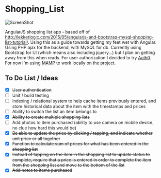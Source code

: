 # Shopping_List
![ScreenShot](https://raw.github.com/James328/Shopping_List/master/screenshot.png)

AngularJS shopping list app - based off of http://lekkerlogic.com/2015/05/angularjs-and-bootstrap-mysql-shopping-list-tutorial/. Using this as a guide towards getting my feet wet with Angular. Using PHP ajax for the backend, with MySQL for db. Currently using Bootstrap for UI (which means also including jquery...) but I plan on getting away from this when ready. For user authorization I decided to try [Auth0](https://auth0.com/). For now I'm using [MAMP](https://www.mamp.info/en/) to work locally on the project.

## To Do List / Ideas
- [X] ~~User authentication~~
- [ ] Unit / build testing
- [ ] Indexing / relational system to help cache items previously entered, and store historical data about the item with the timestamps and prices
- [ ] Ability to switch the list an item belongs to
- [X] ~~Ability to create multiple shopping lists~~
- [ ] Add photos to item purchased (ability to use camera on mobile device, no clue how hard this would be)
- [X] ~~Be able to update the price by clicking / tapping, and indicate whether unit price or all together~~
- [X] ~~Function to calculate sum of prices for what has been entered in the shopping list~~
- [X] ~~Instead of tapping on the item in the shopping list to update status to complete, require that a price is entered in order to complete the item from the shopping list and move to the bottom of the list~~
- [X] ~~Add notes to items purchased~~